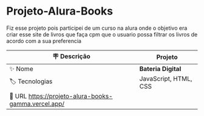 # Projeto-Alura-Books
Fiz esse projeto pois participei de um curso na alura onde o objetivo era criar esse site de livros que faça cpm que o usuario possa filtrar os livros de acordo com a sua preferencia 

| :placard: Descrição |  Projeto    |
| -------------  | --- |
| :sparkles: Nome        | **Bateria Digital**
| :label: Tecnologias | JavaScript, HTML, CSS
| :rocket: URL   https://projeto-alura-books-gamma.vercel.app/      | 
